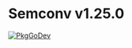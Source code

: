 # Semconv v1.25.0

[![PkgGoDev](https://pkg.go.dev/badge/go.opentelemetry.io/otel/semconv/v1.25.0)](https://pkg.go.dev/go.opentelemetry.io/otel/semconv/v1.25.0)
